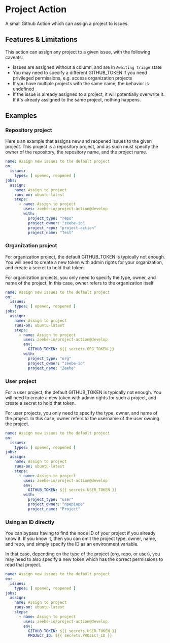 # Project Action

A small Github Action which can assign a project to issues.

## Features & Limitations

This action can assign any project to a given issue, with the following caveats:

- Issues are assigned without a column, and are in `Awaiting triage` state
- You may need to specify a different GITHUB_TOKEN if you need privileged permissions, e.g. access organization projects
- If you have multiple projects with the same name, the behavior is undefined
- If the issue is already assigned to a project, it will potentially overwrite it. If it's already assigned to the same project, nothing happens.

## Examples

### Repository project

Here's an example that assigns new and reopened issues to the given project. This project is a repository project, and as such must specify the owner of the repository, the repository name, and the project name.

```yaml
name: Assign new issues to the default project
on:
  issues:
    types: [ opened, reopened ]
jobs:
  assign:
    name: Assign to project
    runs-on: ubuntu-latest
    steps:
      - name: Assign to project
        uses: zeebe-io/project-action@develop
        with:
          project_type: "repo"
          project_owner: "zeebe-io"
          project_repo: "project-action"
          project_name: "Test"
```

### Organization project

For organization project, the default GITHUB_TOKEN is typically not enough. You will need to create a new token with admin rights for your organization, and create a secret to hold that token.

For organization projects, you only need to specify the type, owner, and name of the project. In this case, owner refers to the organization itself.

```yaml
name: Assign new issues to the default project
on:
  issues:
    types: [ opened, reopened ]
jobs:
  assign:
    name: Assign to project
    runs-on: ubuntu-latest
    steps:
      - name: Assign to project
        uses: zeebe-io/project-action@develop
        env:
          GITHUB_TOKEN: ${{ secrets.ORG_TOKEN }}
        with:
          project_type: "org"
          project_owner: "zeebe-io"
          project_name: "Zeebe"
```

### User project

For a user project, the default GITHUB_TOKEN is typically not enough. You will need to create a new token with admin rights for such a project, and create a secret to hold that token.

For user projects, you only need to specify the type, owner, and name of the project. In this case, owner refers to the username of the user owning the project.

```yaml
name: Assign new issues to the default project
on:
  issues:
    types: [ opened, reopened ]
jobs:
  assign:
    name: Assign to project
    runs-on: ubuntu-latest
    steps:
      - name: Assign to project
        uses: zeebe-io/project-action@develop
        env:
          GITHUB_TOKEN: ${{ secrets.USER_TOKEN }}
        with:
          project_type: "user"
          project_owner: "npepinpe"
          project_name: "Project"
```

### Using an ID directly

You can bypass having to find the node ID of your project if you already know it. If you know it, then you can omit the project type, owner, name, and repo, and simply specify the ID as an environment variable.

In that case, depending on the type of the project (org, repo, or user), you may need to also specify a new token which has the correct permissions to read that project.

```yaml
name: Assign new issues to the default project
on:
  issues:
    types: [ opened, reopened ]
jobs:
  assign:
    name: Assign to project
    runs-on: ubuntu-latest
    steps:
      - name: Assign to project
        uses: zeebe-io/project-action@develop
        env:
          GITHUB_TOKEN: ${{ secrets.USER_TOKEN }}
          PROJECT_ID: ${{ secrets.PROJECT_ID }}
```
